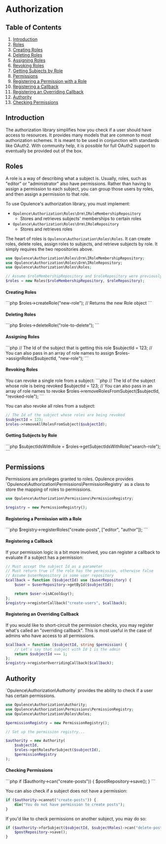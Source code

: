 # Authorization

## Table of Contents
1. [Introduction](#introduction)
2. [Roles](#roles)
  1. [Creating Roles](#creating-roles)
  2. [Deleting Roles](#deleting-roles)
  3. [Assigning Roles](#assigning-roles)
  4. [Revoking Roles](#revoking-roles)
  5. [Getting Subjects by Role](#getting-subjects-by-role)
3. [Permissions](#permissions)
  1. [Registering a Permission with a Role](#registering-permission-with-role)
  2. [Registering a Callback](#registering-a-callback)
  3. [Registering an Overriding Callback](#registering-overriding-callback)
4. [Authority](#authority)
  1. [Checking Permissions](#checking-permissions)

<h2 id="introduction">Introduction</h2>
The authorization library simplifies how you check if a user should have access to resources.  It provides many models that are common to most authorization schemes.  It is meant to be used in conjunction with standards like OAuth2.  With community help, it is possible for full OAuth2 support to eventually be provided out of the box.

<h2 id="roles">Roles</h2>
A role is a way of describing what a subject is.  Usually, roles, such as "editor" or "administrator" also have permissions.  Rather than having to assign a permission to each subject, you can group those users by roles, and then assign a permission to that role.

To use Opulence's authorization library, you must implement:

* `Opulence\Authorization\Roles\Orm\IRoleMembershipRepository`
  * Stores and retrieves subjects' memberships to certain roles
* `Opulence\Authorization\Roles\Orm\IRoleRepository`
  * Stores and retrieves roles

The heart of roles is `Opulence\Authorization\Roles\Roles`.  It can create roles, delete roles, assign roles to subjects, and retrieve subjects by role.  It simply requires the two repositories above.

```php
use Opulence\Authorization\Roles\Orm\IRoleMembershipRepository;
use Opulence\Authorization\Roles\Orm\IRoleRepository;
use Opulence\Authorization\Roles\Roles;

// Assume $roleMembershipRepository and $roleRepository were previously set
$roles = new Roles($roleMembershipRepository, $roleRepository);
```

<h4 id="creating-roles">Creating Roles</h4>
```php
$roles->createRole("new-role"); // Returns the new Role object
```

<h4 id="deleting-roles">Deleting Roles</h4>
```php
$roles->deleteRole("role-to-delete");
```

<h4 id="assigning-roles">Assigning Roles</h4>
```php
// The Id of the subject that is getting this role
$subjectId = 123;
// You can also pass in an array of role names to assign
$roles->assignRoles($subjectId, "new-role");
```

<h4 id="revoking-roles">Revoking Roles</h4>
You can revoke a single role from a subject:
```php
// The Id of the subject whose role is being revoked
$subjectId = 123;
// You can also pass in an array of role names to revoke
$roles->removeRolesFromSubject($subjectId, "revoked-role");
```

You can also revoke all roles from a subject:
```php
// The Id of the subject whose roles are being revoked
$subjectId = 123;
$roles->removeAllRolesFromSubject($subjectId);
```

<h4 id="getting-subjects-by-role">Getting Subjects by Role</h4>
```php
$subjectIdsWithRole = $roles->getSubjectIdsWithRole("search-role");
```

<h2 id="permissions">Permissions</h2>
Permissions are privileges granted to roles.  Opulence provides `Opulence\Authorization\Permissions\PermissionRegistry` as a class to store the mapping of roles to permissions.

```php
use Opulence\Authorization\Permissions\PermissionRegistry;

$registry = new PermissionRegistry();
```

<h4 id="registering-permission-with-role">Registering a Permission with a Role</h4>
```php
$registry->registerRoles("create-posts", ["editor", "author"]);
```

<h4 id="registering-a-callback">Registering a Callback</h4>
If your permission logic is a bit more involved, you can register a callback to evaluate if a subject has a permission:

```php
// Must accept the subject Id as a parameter
// Must return true if the role has the permission, otherwise false
// Assume $userRepository is some user repository
$callback = function ($subjectId) use ($userRepository) {
    $user = $userRepository->getById($subjectId);

    return $user->isACoolGuy();
};
$registry->registerCallback("create-users", $callback);
```

<h4 id="registering-overriding-callback">Registering an Overriding Callback</h4>
If you would like to short-circuit the permission checks, you may register what's called an "overriding callback".  This is most useful in the case of admins who have access to all permissions.

```php
$callback = function ($subjectId, string $permission) {
    // Let's say that subject with Id 1 is the admin
    return $subjectId === 1;
};
$registry->registerOverridingCallback($callback);
```

<h2 id="authority">Authority</h2>
`Opulence\Authorization\Authority` provides the ability to check if a user has certain permissions.

```php
use Opulence\Authorization\Authority;
use Opulence\Authorization\Permissions\PermissionRegistry;
use Opulence\Authorization\Roles\Roles;

$permissionRegistry = new PermissionRegistry();

// Set up the permission registry...

$authority = new Authority(
    $subjectId, 
    $roles->getRolesForSubject($subjectId),
    $permissionRegistry
);  
```

<h4 id="checking-permissions">Checking Permissions</h4>
```php
if ($authority->can("create-posts")) {
    $postRepository->save();
}
```

You can also check if a subject does not have a permission:

```php
if ($authority->cannot("create-posts")) {
    die("You do not have permission to create posts");
}
```

If you'd like to check permissions on another subject, you may do so:

```php
if ($authority->forSubject($subjectId, $subjectRoles)->can("delete-posts")) {
    $postRepository->save();
}
```